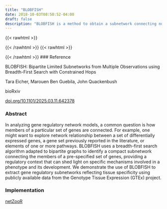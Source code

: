 ```yaml
---
title: "BLOBFISH"
date: 2018-10-03T08:50:52-04:00
draft: false
description: "BLOBFISH is a method to obtain a subnetwork connecting nodes of interest across observation-specific biological networks. Many biological networks are bipartite, such as expression quantitative trait loci (eQTL) networks, gene regulatory networks, and multi-omic partial correlation networks. However, the size of omics-scale bipartite networks can make them difficult to interpret as a whole; motivating the development of tools that evaluate connectivity between a subset of nodes. In addition, observation-specific networks (i.e., sample-specific or subject-specific networks) introduce the possibility of subsetting robust edges that are consistent across observations. BLOBFISH evaluates connectivity between a subset of nodes in a set of observation-specific bipartite networks by first finding significant edges across observations in comparison to a null distribution, and then using a breadth-first-search to uncover paths between seed nodes limited to a prespecified number of hops."
---
```


{{< rawhtml >}}
<script type='text/javascript' src='https://d1bxh8uas1mnw7.cloudfront.net/assets/embed.js'></script>
{{< /rawhtml >}}
{{< rawhtml >}}
<div data-badge-popover="right" data-badge-type="donut" data-doi="doi.org/2025.03.11.642378" data-hide-no-mentions="true" class="altmetric-embed"></div>
{{< /rawhtml >}}
### Reference

BLOBFISH: Bipartite Limited Subnetworks from Multiple Observations using Breadth-First Search with Constrained Hops

Tara Eicher, Marouen Ben Guebila, John Quackenbush

bioRxiv

[doi.org/10.1101/2025.03.11.642378](https://www.biorxiv.org/content/10.1101/2025.03.11.642378v1.abstract)

### Abstract

In analyzing gene regulatory network models, a common question is how members of a particular set of genes are connected. For example, one might want to explore network relationship between a set of differentially expressed genes, a gene set previously reported in the literature, or elements of one or more pathways. BLOBFISH uses a breadth-first search algorithm adapted to bipartite graphs to identify a compact subnetwork connecting the members of a pre-specified set of genes, providing a regulatory context that can shed light on specific mechanisms involved in a phenotype and its development. We demonstrate the use of BLOBFISH to extract gene regulatory subnetworks reflecting tissue specificity using publicly available data from the Genotype Tissue Expression (GTEx) project.

### Implementation

[netZooR](https://github.com/netZoo/netZooR)

